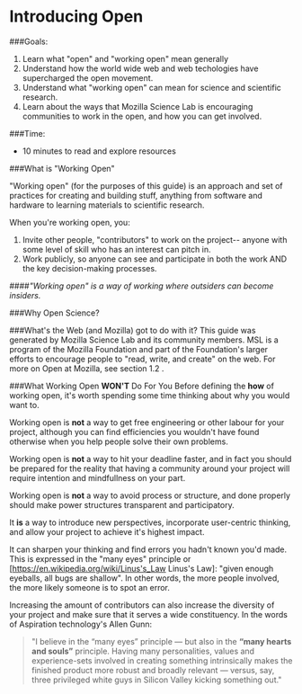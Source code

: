 # Introducing Open

###Goals: 

1. Learn what "open" and "working open" mean generally
2. Understand how the world wide web and web techologies have supercharged the open movement.
3. Understand what "working open" can mean for science and scientific research.
4. Learn about the ways that Mozilla Science Lab is encouraging communities to work in the open, and how you can get involved. 

###Time:
* 10 minutes to read and explore resources 

###What is "Working Open"

"Working open" (for the purposes of this guide) is an approach and set of practices for creating and building  stuff, anything from software and hardware to learning materials to scientific research. 

When you're working open, you: 

1. Invite other people, "contributors" to work on the project-- anyone with some level of skill who has an interest can pitch in.
2. Work publicly, so anyone can see and participate in both the work AND the key decision-making processes.

####*"Working open" is a way of working where outsiders can become insiders.*

###Why Open Science? 

###What's the Web (and Mozilla) got to do with it?
This guide was generated by Mozilla Science Lab and its community members.  MSL is a program of the Mozilla Foundation and part of the Foundation's larger efforts to encourage people to "read, write, and create" on the web. For more on  Open at Mozilla, see section 1.2 . 


###What Working Open **WON'T** Do For You
Before defining the **how** of working open, it's worth spending some time thinking about why you would want to.

Working open is **not** a way to get free engineering or other labour for your project, although you can find efficiencies you wouldn't have found otherwise when you help people solve their own problems.

Working open is **not** a way to hit your deadline faster, and in fact you should be prepared for the reality that having a community around your project will require intention and mindfullness on your part.

Working open is **not** a way to avoid process or structure, and done properly should make power structures transparent and participatory.

It **is** a way to introduce new perspectives, incorporate user-centric thinking, and allow your project to achieve it's highest impact.

It can sharpen your thinking and find errors you hadn't known you'd made.  This is expressed in the "many eyes" principle or [https://en.wikipedia.org/wiki/Linus's_Law Linus's Law]:  "given enough eyeballs, all bugs are shallow". In other words, the more people involved, the more likely someone is to spot an error.

Increasing the amount of contributors can also increase the diversity of your project and make sure that it serves a wide constituency.  In the words of Aspiration technology's Allen Gunn:

>"I believe in the “many eyes” principle — but also in the **“many hearts and souls”** principle. Having many personalities, values and experience-sets involved in creating something intrinsically makes the finished product more robust and broadly relevant — versus, say, three privileged white guys in Silicon Valley kicking something out."
